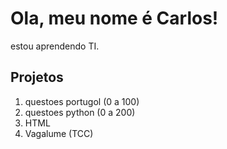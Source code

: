 # Ola, meu nome é Carlos!
estou aprendendo TI.
## Projetos
1. questoes portugol (0 a 100)
2. questoes python (0 a 200)
3. HTML
4. Vagalume (TCC)

<!--
**dudumilan/dudumilan** is a ✨ _special_ ✨ repository because its `README.md` (this file) appears on your GitHub profile.

Here are some ideas to get you started:

- 🔭 I’m currently working on ...
- 🌱 I’m currently learning ...
- 👯 I’m looking to collaborate on ...
- 🤔 I’m looking for help with ...
- 💬 Ask me about ...
- 📫 How to reach me: ...
- 😄 Pronouns: ...
- ⚡ Fun fact: ...
-->
